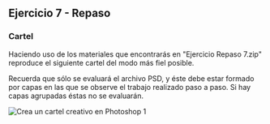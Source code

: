 ## Ejercicio 7 - Repaso

### Cartel

Haciendo uso de los materiales que encontrarás en "Ejercicio Repaso 7.zip" reproduce el siguiente cartel del modo más fiel posible.

Recuerda que sólo se evaluará el archivo PSD, y éste debe estar formado por capas en las que se observe el trabajo realizado paso a paso. Si hay capas agrupadas éstas no se evaluarán.

![Crea un cartel creativo en Photoshop 1](https://www.psdbox.com/wp-content/uploads/2020/04/creative-poster-final.jpg)